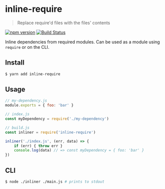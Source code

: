 # inline-require

> Replace require'd files with the files' contents

[![npm version](https://badge.fury.io/js/inline-require.svg)](https://badge.fury.io/js/inline-require)
[![Build Status](https://img.shields.io/travis/msimmer/inline-require/master.svg?style=flat)](https://travis-ci.org/msimmer/inline-require)

Inline dependencies from required modules. Can be used as a module using `require` or on the CLI.

## Install

```sh
$ yarn add inline-require
```

## Usage

```js
// my-dependency.js
module.exports = { foo: 'bar' }
```

```js
// index.js
const myDependency = require('./my-dependency')
```

```js
// build.js
const inliner = require('inline-require')

inliner('./index.js', (err, data) => {
    if (err) { throw err }
    console.log(data) // => const myDependency = { foo: 'bar' }
})
```

## CLI

```sh
$ node ./inliner ./main.js # prints to stdout
```